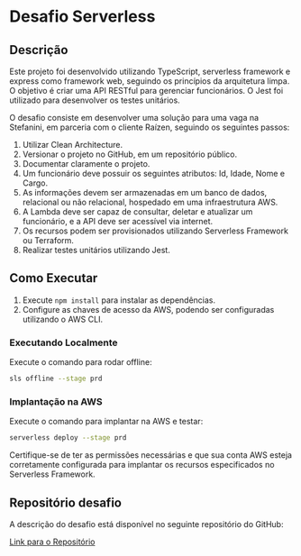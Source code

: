 # Desafio Serverless

## Descrição

Este projeto foi desenvolvido utilizando TypeScript, serverless framework e express como framework web, seguindo os princípios da arquitetura limpa. O objetivo é criar uma API RESTful para gerenciar funcionários. O Jest foi utilizado para desenvolver os testes unitários.

O desafio consiste em desenvolver uma solução para uma vaga na Stefanini, em parceria com o cliente Raízen, seguindo os seguintes passos:

1. Utilizar Clean Architecture.
2. Versionar o projeto no GitHub, em um repositório público.
3. Documentar claramente o projeto.
4. Um funcionário deve possuir os seguintes atributos: Id, Idade, Nome e Cargo.
5. As informações devem ser armazenadas em um banco de dados, relacional ou não relacional, hospedado em uma infraestrutura AWS.
6. A Lambda deve ser capaz de consultar, deletar e atualizar um funcionário, e a API deve ser acessível via internet.
7. Os recursos podem ser provisionados utilizando Serverless Framework ou Terraform.
8. Realizar testes unitários utilizando Jest.

## Como Executar

1. Execute `npm install` para instalar as dependências.
2. Configure as chaves de acesso da AWS, podendo ser configuradas utilizando o AWS CLI.

### Executando Localmente

Execute o comando para rodar offline:

```bash
sls offline --stage prd
```

### Implantação na AWS

Execute o comando para implantar na AWS e testar:

```bash
serverless deploy --stage prd
```

Certifique-se de ter as permissões necessárias e que sua conta AWS esteja corretamente configurada para implantar os recursos especificados no Serverless Framework.

## Repositório desafio

A descrição do desafio está disponível no seguinte repositório do GitHub:

[Link para o Repositório](https://github.com/mvdornellas/serverless-challenge)